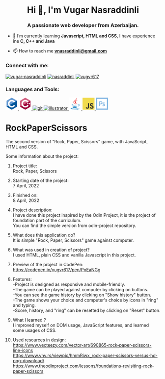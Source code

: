 <h1 align="center">Hi 👋, I'm Vugar Nasraddinli</h1>
<h3 align="center">A passionate web developer from Azerbaijan.</h3>

- 🌱 I’m currently learning **Javascript, HTML and CSS**, I have experience ine **C, C++ and Java**

- 📫 How to reach me **vnasraddinli@gmail.com**

<h3 align="left">Connect with me:</h3>
<p align="left">
<a href="https://linkedin.com/in/vugar-nasraddinli" target="blank"><img align="center" src="https://raw.githubusercontent.com/rahuldkjain/github-profile-readme-generator/master/src/images/icons/Social/linked-in-alt.svg" alt="vugar-nasraddinli" height="30" width="40" /></a>
<a href="https://fb.com/nasraddinli" target="blank"><img align="center" src="https://raw.githubusercontent.com/rahuldkjain/github-profile-readme-generator/master/src/images/icons/Social/facebook.svg" alt="nasraddinli" height="30" width="40" /></a>
<a href="https://instagram.com/vugvr617" target="blank"><img align="center" src="https://raw.githubusercontent.com/rahuldkjain/github-profile-readme-generator/master/src/images/icons/Social/instagram.svg" alt="vugvr617" height="30" width="40" /></a>
</p>

<h3 align="left">Languages and Tools:</h3>
<p align="left"> <a href="https://www.cprogramming.com/" target="_blank" rel="noreferrer"> <img src="https://raw.githubusercontent.com/devicons/devicon/master/icons/c/c-original.svg" alt="c" width="40" height="40"/> </a> <a href="https://www.w3schools.com/cpp/" target="_blank" rel="noreferrer"> <img src="https://raw.githubusercontent.com/devicons/devicon/master/icons/cplusplus/cplusplus-original.svg" alt="cplusplus" width="40" height="40"/> </a> <a href="https://git-scm.com/" target="_blank" rel="noreferrer"> <img src="https://www.vectorlogo.zone/logos/git-scm/git-scm-icon.svg" alt="git" width="40" height="40"/> </a> <a href="https://www.adobe.com/in/products/illustrator.html" target="_blank" rel="noreferrer"> <img src="https://www.vectorlogo.zone/logos/adobe_illustrator/adobe_illustrator-icon.svg" alt="illustrator" width="40" height="40"/> </a> <a href="https://www.java.com" target="_blank" rel="noreferrer"> <img src="https://raw.githubusercontent.com/devicons/devicon/master/icons/java/java-original.svg" alt="java" width="40" height="40"/> </a> <a href="https://developer.mozilla.org/en-US/docs/Web/JavaScript" target="_blank" rel="noreferrer"> <img src="https://raw.githubusercontent.com/devicons/devicon/master/icons/javascript/javascript-original.svg" alt="javascript" width="40" height="40"/> </a> <a href="https://www.photoshop.com/en" target="_blank" rel="noreferrer"> <img src="https://raw.githubusercontent.com/devicons/devicon/master/icons/photoshop/photoshop-line.svg" alt="photoshop" width="40" height="40"/> </a> </p>

# RockPaperScissors
The second version of "Rock, Paper, Scissors" game, with JavaScript, HTML and CSS.

Some information about the project:

1. Project title: 
<br>Rock, Paper, Scissors

2. Starting date of the project: 
<br>7 April, 2022

3. Finished on:
<br>8 April, 2022

4. Project description:
<br>I have done this project inspired by the Odin Project, it is the project of foundation part of the curriculum.
<br>You can find the simple version from odin-project repository.

5. What does this application do?
<br>It is simple "Rock, Paper, Scissors" game against computer.

6. What was used in creation of project?
<br>I used HTML, plain CSS and vanilla Javascript in this project.

7. Preview of the project in CodePen:
<br>https://codepen.io/vugvr617/pen/PoEaNGg

8. Features:
  <br>-Project is designed as responsive and mobile-friendly.
  <br>-The game can be played against computer by clicking on buttons.
  <br>-You can see the game history by clicking on "Show history" button.
  <br>-The game shows your choice and computer's choice by icons in "ring" and typing. 
  <br>-Score, history, and "ring" can be resetted by clicking on "Reset" button.
   
9. What I learned ?
<br>I improved myself on DOM usage, JavaScript features, and learned some usages of CSS.

10. Used resources in design:
<br>https://www.vecteezy.com/vector-art/690865-rock-paper-scissors-line-icons
<br>https://www.vhv.rs/viewpic/hmmRiwx_rock-paper-scissors-versus-hd-png-download/
<br>https://www.theodinproject.com/lessons/foundations-revisiting-rock-paper-scissors
